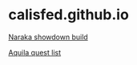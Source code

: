 # calisfed.github.io

[Naraka showdown build](./naraka.html)

[Aquila quest list](./aquila_quest.html)

